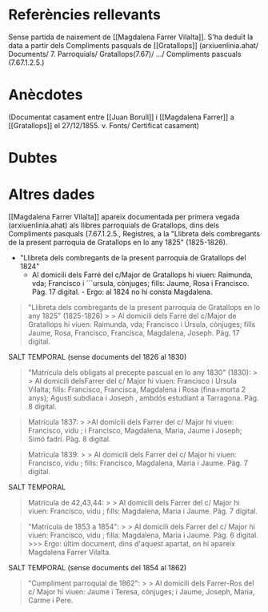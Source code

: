 # Referències rellevants
Sense partida de naixement de [[Magdalena Farrer Vilalta]]. S'ha deduït la data a partir dels Compliments pasquals de [[Gratallops]] (arxiuenlinia.ahat/ Documents/ 7. Parroquials/ Gratallops(7.67)/ .../ Compliments pascuals (7.67.1.2.5.)
# Anècdotes
(Documentat casament entre [[Juan Borull]] i [[Magdalena Farrer]] a [[Gratallops]] el 27/12/1855. v. Fonts/ Certificat casament)
# Dubtes
# Altres dades
[[Magdalena Farrer Vilalta]] apareix documentada per primera vegada (arxiuenlinia.ahat) als llibres parroquials de Gratallops, dins dels Compliments pasquals (7.67.1.2.5., Registres, a la "Llibreta dels combregants de la present parroquia de Gratallops en lo any 1825" (1825-1826).

- "Llibreta dels combregants de la present parroquia de Gratallops del 1824"
	- Al domicili dels Farré del c/Major de Gratallops hi viuen: Raimunda, vda; Francisco i ´´´ursula, cònjuges; fills: Jaume, Rosa i Francisco. Pàg. 17 digital.
		  - Ergo: al 1824 no hi consta Magdalena.
	
> "Llibreta dels combregants de la present parroquia de Gratallops en lo any 1825" (1825-1826)
		> > Al domicili dels Farré del c/Major de Gratallops hi viuen: Raimunda, vda; Francisco i Úrsula, cònjuges; fills Jaume, Rosa, Francisco, Francisca, Magdalena, Joseph. Pàg. 17 digital.
	
SALT TEMPORAL (sense documents del 1826 al 1830)

> "Matrícula dels obligats al precepte pascual en lo any 1830" (1830):
	> > Al domicili delsFarrer del c/ Major hi viuen: Francisco i Úrsula Vilalta; fills: Francisco, Francisca, Magdalena i Rosa (fina=morta 2 anys); Agustí subdiaca i Joseph , ambdós estudiant a Tarragona. Pàg. 8 digital.
	
> Matrícula 1837:
	> >Al domicili dels Farrer del c/ Major hi viuen: Francisco, vidu ; i Francisco,  Magdalena, Maria, Jaume i Joseph; Simó fadrí. Pàg. 8 digital.

 > Matrícula 1839:
	> > Al domicili dels Farrer del c/ Major hi viuen: Francisco, vidu ; fills: Francisco,  Magdalena, Maria i Jaume. Pàg. 7 digital.
	
SALT TEMPORAL

> Matrícula de 42,43,44:
	> > Al domicili dels Farrer del c/ Major hi viuen: Francisco, vidu ; fills:  Magdalena, Maria i Jaume. Pàg. 7 digital.
	
 > "Matrícula de 1853 a 1854":
	 > > Al domicili dels Farrer del c/ Major hi viuen: Francisco, vidu ; filla: Magdalena, Maria i Jaume. Pàg. 6 digital.
			>>> Ergo: últim document, dins d'aquest apartat, on hi apareix Magdalena Farrer Vilalta.
			
SALT TEMPORAL (sense documents del 1854 al 1862)

> "Cumpliment parroquial de 1862":
	> > Al domicili dels Farrer-Ros del c/ Major hi viuen: Jaume i Teresa, cònjuges; i Jaume, Joseph, Maria, Carme i Pere.